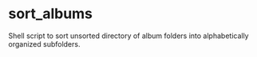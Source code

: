 # sort_albums
Shell script to sort unsorted directory of album folders into alphabetically organized subfolders.
